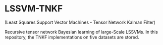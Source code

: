 # LSSVM-TNKF 

(Least Squares Support Vector Machines - Tensor Network Kalman Filter)

Recursive tensor network Bayesian learning of large-Scale LSSVMs. 
In this repository, the TNKF implementations on five datasets are stored.


